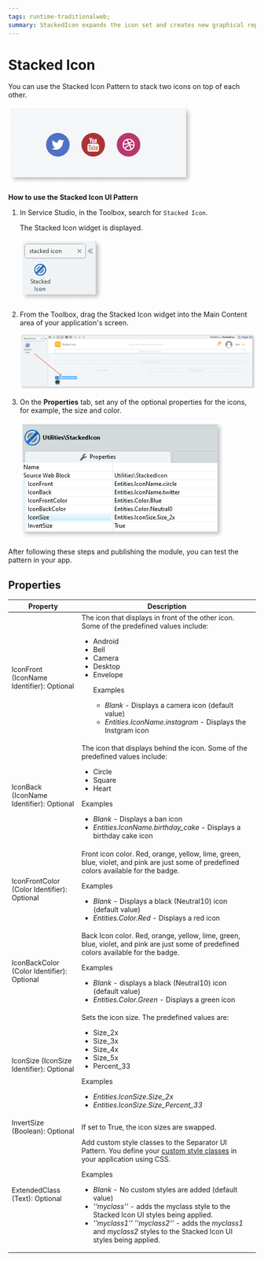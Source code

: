 ```yaml
---
tags: runtime-traditionalweb; 
summary: StackedIcon expands the icon set and creates new graphical representation of concepts.
---
```


# Stacked Icon

You can use the Stacked Icon Pattern to stack two icons on top of each other.  

![](<images/stackedicon-image-8.png>)

**How to use the Stacked Icon UI Pattern**

1. In Service Studio, in the Toolbox, search for `Stacked Icon`. 

    The Stacked Icon widget is displayed.

   ![](<images/stackedicon-image-9.png>)

1. From the Toolbox, drag the Stacked Icon widget into the Main Content area of your application's screen.

    ![](<images/stackedicon-image-10.png>)

1. On the **Properties** tab, set any of the optional properties for the icons, for example, the size and color. 

    ![](<images/stackedicon-image-7.png>)


After following these steps and publishing the module, you can test the pattern in your app.

## Properties

| **Property** |  **Description** |
|---|---|
| IconFront (IconName Identifier): Optional| The icon that displays in front of the other icon. Some of the predefined values include:<p><ul><li>Android</li><li>Bell</li><li>Camera</li><li>Desktop</li><li>Envelope</li><p>Examples <ul><li>_Blank_ - Displays a camera icon (default value)</li><li>_Entities.IconName.instagram_ - Displays the Instgram icon</li></ul></p>  |
| IconBack (IconName Identifier): Optional | The icon that displays behind the icon. Some of the predefined values include:<p><ul><li>Circle</li><li>Square</li><li>Heart</li></ul></p><p>Examples <ul><li>_Blank_ - Displays a ban icon</li><li>_Entities.IconName.birthday_cake_ - Displays a birthday cake icon</li></ul></p> |
| IconFrontColor (Color Identifier): Optional | Front icon color. Red, orange, yellow, lime, green, blue, violet, and pink are just some of predefined colors available for the badge. <p>Examples <ul><li>_Blank_ - Displays a black (Neutral10) icon (default value)</li><li>_Entities.Color.Red_ - Displays a red icon</li></ul></p>  | 
| IconBackColor (Color Identifier): Optional | Back Icon color. Red, orange, yellow, lime, green, blue, violet, and pink are just some of predefined colors available for the badge. <p>Examples <ul><li>_Blank_ - displays a black (Neutral10) icon (default value)</li><li>_Entities.Color.Green_ - Displays a green icon</li></ul></p> |
| IconSize (IconSize Identifier): Optional| Sets the icon size. The predefined values are:<p><ul><li>Size_2x</li><li>Size_3x</li><li>Size_4x</li><li>Size_5x</li><li>Percent_33</li></ul></p><p>Examples <ul><li>_Entities.IconSize.Size_2x_</li><li>_Entities.IconSize.Size_Percent_33_</li></ul></p>  |
| InvertSize (Boolean): Optional | If set to True, the icon sizes are swapped. |
| ExtendedClass (Text): Optional | Add custom style classes to the Separator UI Pattern. You define your [custom style classes](../../../../../develop/ui/look-feel/css.md) in your application using CSS. <p>Examples <ul><li>_Blank_ - No custom styles are added (default value)</li><li>_''myclass''_ - adds the myclass style to the Stacked Icon UI styles being applied.<li>_''myclass1'' ''myclass2''_ - adds the _myclass1_ and _myclass2_ styles to the Stacked Icon UI styles being applied. | 


<!---  Added to yml file

## See also
* OutSystems UI Live Style Guide: [Stacked Icon](https://outsystemsui.outsystems.com/WebStyleGuidePreview/StackedIcon.aspx)
